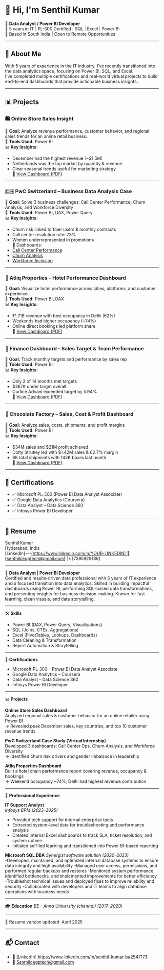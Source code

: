 # 👋 Hi, I'm Senthil Kumar

🎯 **Data Analyst / Power BI Developer**  
💼 5 years in IT | PL-300 Certified | SQL | Excel | Power BI  
📍 Based in South India | Open to Remote Opportunities

---

## 🧠 About Me

With 5 years of experience in the IT industry, I've recently transitioned into the data analytics space, focusing on Power BI, SQL, and Excel.  
I've completed multiple certifications and real-world virtual projects to build end-to-end dashboards that provide actionable business insights.

---

## 📊 Projects

### 🛍️ Online Store Sales Insight
📌 **Goal:** Analyze revenue performance, customer behavior, and regional sales trends for an online retail business.  
🧰 **Tools Used:** Power BI  
📊 **Key Insights:**
- December had the highest revenue (~$1.5M)
- Netherlands was the top market by quantity & revenue
- Clear seasonal trends useful for marketing strategy  
📎 [View Dashboard (PDF)](https://github.com/user-attachments/files/19796217/Online.store.sales.insight.pdf)

---

### 🇨🇭 PwC Switzerland – Business Data Analysis Case
📌 **Goal:** Solve 3 business challenges: Call Center Performance, Churn Analysis, and Workforce Diversity  
🧰 **Tools Used:** Power BI, DAX, Power Query  
📊 **Key Insights:**
- Churn risk linked to fiber users & monthly contracts
- Call center resolution rate: 73%
- Women underrepresented in promotions  
📎 Dashboards:  
- [Call Center Performance](https://github.com/user-attachments/files/19796276/Call_Centre_Perfomance_Analysis_Actual.pdf)  
- [Churn Analysis](https://github.com/user-attachments/files/19796287/Call_Centre_Churn_Analysis_Actual.pdf)  
- [Workforce Inclusion](https://github.com/user-attachments/files/19796293/Workforce_Inclusion_Actual.pdf)

---

### 🏨 Atliq Properties – Hotel Performance Dashboard
📌 **Goal:** Visualize hotel performance across cities, platforms, and customer experience  
🧰 **Tools Used:** Power BI, DAX  
📊 **Key Insights:**
- ₹1.71B revenue with best occupancy in Delhi (62%)
- Weekends had higher occupancy (~74%)
- Online direct bookings led platform share  
📎 [View Dashboard (PDF)](https://github.com/user-attachments/files/19796383/Atliq_Property.pdf)

---

### 💼 Finance Dashboard – Sales Target & Team Performance
📌 **Goal:** Track monthly targets and performance by sales rep  
🧰 **Tools Used:** Power BI  
📊 **Key Insights:**
- Only 2 of 14 months met targets
- $367K under target overall
- Curtice Advani exceeded target by 5.94%  
📎 [View Dashboard (PDF)](https://github.com/user-attachments/files/19796420/Finance_Dashboard.pdf)

---

### 🍫 Chocolate Factory – Sales, Cost & Profit Dashboard
📌 **Goal:** Analyze sales, costs, shipments, and profit margins  
🧰 **Tools Used:** Power BI  
📊 **Key Insights:**
- $34M sales and $21M profit achieved
- Dotty Strutley led with $1.42M sales & 62.7% margin
- 6K total shipments with 143K boxes last month  
📎 [View Dashboard (PDF)](https://github.com/user-attachments/files/19796497/Chocolate_Factory.pdf)

---

## 📜 Certifications

- ✅ Microsoft PL-300 (Power BI Data Analyst Associate)
- ✅ Google Data Analytics (Coursera)
- ✅ Data Analyst – Data Science 360
- ✅ Infosys Power BI Developer

---

## 📄 Resume

Senthil Kumar  
Hyderabad, India  
[LinkedIn]---[(https://www.linkedin.com/in/YOUR-LINKEDIN)  ](https://www.linkedin.com/in/senthil-kumar-ba2547173)
📧 [senthilcegptech@gmail.com] | 📞 [7395929186]

---

🎯 **Data Analyst | Power BI Developer**  
Certified and results-driven data professional with 5 years of IT experience and a focused transition into data analytics. Skilled in building impactful dashboards using Power BI, performing SQL-based data transformations, and presenting insights for business decision-making. Known for fast learning, clean visuals, and data storytelling.

---

🛠️ **Skills**
- Power BI (DAX, Power Query, Visualizations)
- SQL (Joins, CTEs, Aggregations)
- Excel (PivotTables, Lookups, Dashboards)
- Data Cleaning & Transformation
- Report Automation & Storytelling

---

📜 **Certifications**
- Microsoft PL-300 – Power BI Data Analyst Associate
- Google Data Analytics – Coursera
- Data Analyst – Data Science 360
- Infosys Power BI Developer

---

📊 **Projects**

**Online Store Sales Dashboard**  
Analyzed regional sales & customer behavior for an online retailer using Power BI  
→ Revealed peak December sales, key countries, and top 10 customer revenue trends  

**PwC Switzerland Case Study (Virtual Internship)**  
Developed 3 dashboards: Call Center Ops, Churn Analysis, and Workforce Diversity  
→ Identified churn risk drivers and gender imbalance in leadership  

**Atliq Properties Dashboard**  
Built a hotel chain performance report covering revenue, occupancy & bookings  
→ Weekend occupancy ~74%; Delhi had highest revenue contribution  

---

💼 **Professional Experience**

**IT Support Analyst**  
*Infosys BPM (2023–2025)*  
- Provided tech support for internal enterprise tools  
- Extracted system-level data for troubleshooting and performance analysis  
- Created internal Excel dashboards to track SLA, ticket resolution, and system uptime  
- Initiated self-led learning and transitioned into Power BI-based reporting


**Microsoft SQL DBA** 
*Synergist software solution (2020–2023)*  
-Developed, maintained, and optimized internal database systems to ensure data integrity and high availability
-Managed user access, permissions, and performed regular backups and restores
-Monitored system performance, identified bottlenecks, and implemented improvements for better efficiency
-Troubleshot technical issues and deployed fixes to improve reliability and security
-Collaborated with developers and IT teams to align database operations with business needs

---

🎓 **Education**
*BE - Anna University (chennai) (2017–2020)*  

---

📄 Resume version updated: April 2025

---

## 📬 Contact

- 🔗 [LinkedIn] https://www.linkedin.com/in/senthil-kumar-ba2547173
- 📧 Senthilcegptech@gmail.com
